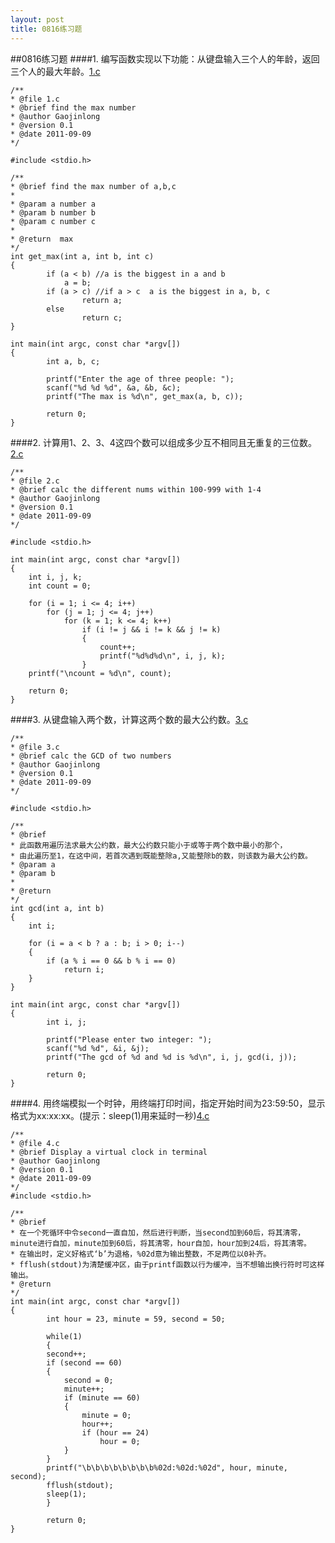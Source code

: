 ```yaml
---
layout: post
title: 0816练习题
---
```

##0816练习题
####1.
编写函数实现以下功能：从键盘输入三个人的年龄，返回三个人的最大年龄。<a href="./1.c">1.c</a>

	/** 
	* @file 1.c
	* @brief find the max number
	* @author Gaojinlong
	* @version 0.1
	* @date 2011-09-09
	*/
	
	#include <stdio.h>
	
	/** 
	* @brief find the max number of a,b,c
	* 
	* @param a number a
	* @param b number b
	* @param c number c
	* 
	* @return  max
	*/
	int get_max(int a, int b, int c)
	{
	        if (a < b) //a is the biggest in a and b
	       		a = b;
	        if (a > c) //if a > c  a is the biggest in a, b, c
	                return a;
	        else
	                return c;
	}
	
	int main(int argc, const char *argv[])
	{
	        int a, b, c;
	
	        printf("Enter the age of three people: ");
	        scanf("%d %d %d", &a, &b, &c);
	        printf("The max is %d\n", get_max(a, b, c));
	
	        return 0;
	}
	
####2.
计算用1、2、3、4这四个数可以组成多少互不相同且无重复的三位数。<a href="./2.c">2.c</a>

	/** 
	* @file 2.c
	* @brief calc the different nums within 100-999 with 1-4
	* @author Gaojinlong
	* @version 0.1
	* @date 2011-09-09
	*/
	
	#include <stdio.h>
	
	int main(int argc, const char *argv[])
	{
		int i, j, k;
		int count = 0;
	
		for (i = 1; i <= 4; i++) 
			for (j = 1; j <= 4; j++) 
				for (k = 1; k <= 4; k++) 
					if (i != j && i != k && j != k) 
					{
					    count++;
					    printf("%d%d%d\n", i, j, k);
					}
		printf("\ncount = %d\n", count);
	
		return 0;
	}
	
####3.
从键盘输入两个数，计算这两个数的最大公约数。<a href="./3.c">3.c</a>

	/** 
	* @file 3.c
	* @brief calc the GCD of two numbers
	* @author Gaojinlong
	* @version 0.1
	* @date 2011-09-09
	*/
	
	#include <stdio.h>
	
	/** 
	* @brief
	* 此函数用遍历法求最大公约数，最大公约数只能小于或等于两个数中最小的那个，
	* 由此遍历至1，在这中间，若首次遇到既能整除a,又能整除b的数，则该数为最大公约数。
	* @param a
	* @param b
	* 
	* @return 
	*/
	int gcd(int a, int b)
	{
		int i;
	
		for (i = a < b ? a : b; i > 0; i--) 
		{
			if (a % i == 0 && b % i == 0) 
				return i;
		}
	}
	
	int main(int argc, const char *argv[])
	{
	        int i, j;
	
	        printf("Please enter two integer: ");
	        scanf("%d %d", &i, &j);
	        printf("The gcd of %d and %d is %d\n", i, j, gcd(i, j));
	
	        return 0;
	}
	
####4.
用终端模拟一个时钟，用终端打印时间，指定开始时间为23:59:50，显示格式为xx:xx:xx。(提示：sleep(1)用来延时一秒)<a href="./4.c">4.c</a>

	/** 
	* @file 4.c
	* @brief Display a virtual clock in terminal
	* @author Gaojinlong
	* @version 0.1
	* @date 2011-09-09
	*/
	#include <stdio.h>
	
	/** 
	* @brief
	* 在一个死循环中令second一直自加，然后进行判断，当second加到60后，将其清零，minute进行自加，minute加到60后，将其清零，hour自加，hour加到24后，将其清零。
	* 在输出时，定义好格式‘b’为退格，%02d意为输出整数，不足两位以0补齐。
	* fflush(stdout)为清楚缓冲区，由于printf函数以行为缓冲，当不想输出换行符时可这样输出。
	* @return 
	*/
	int main(int argc, const char *argv[])
	{
	        int hour = 23, minute = 59, second = 50;
	
	        while(1)
	        {
			second++;
			if (second == 60) 
			{
				second = 0;
				minute++;
				if (minute == 60) 
				{
					minute = 0;
					hour++;
					if (hour == 24) 
						hour = 0;
				}
			}
			printf("\b\b\b\b\b\b\b\b%02d:%02d:%02d", hour, minute, second);
			fflush(stdout);
			sleep(1);
	        }
	
	        return 0;
	}
	
